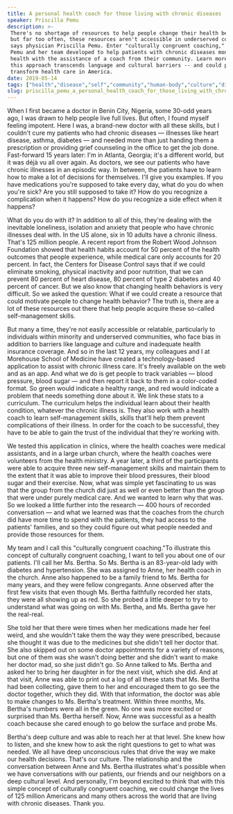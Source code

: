 ```yaml
---
title: A personal health coach for those living with chronic diseases
speaker: Priscilla Pemu
description: >-
 There's no shortage of resources to help people change their health behaviors --
 but far too often, these resources aren't accessible in underserved communities,
 says physician Priscilla Pemu. Enter "culturally congruent coaching," a program
 Pemu and her team developed to help patients with chronic diseases monitor their
 health with the assistance of a coach from their community. Learn more about how
 this approach transcends language and cultural barriers -- and could potentially
 transform health care in America.
date: 2019-05-14
tags: ["health","disease","self","community","human-body","culture","diversity","humanity","illness","life","inequality","medicine","technology","vulnerability","health-care"]
slug: priscilla_pemu_a_personal_health_coach_for_those_living_with_chronic_diseases
---
```


When I first became a doctor in Benin City, Nigeria, some 30-odd years ago, I was drawn to
help people live full lives. But often, I found myself feeling impotent. Here I was, a
brand-new doctor with all these skills, but I couldn't cure my patients who had chronic
diseases — illnesses like heart disease, asthma, diabetes — and needed more than just
handing them a prescription or providing grief counseling in the office to get the job
done. Fast-forward 15 years later: I'm in Atlanta, Georgia; it's a different world, but it
was déjà vu all over again. As doctors, we see our patients who have chronic illnesses in
an episodic way. In between, the patients have to learn how to make a lot of decisions for
themselves. I'll give you examples. If you have medications you're supposed to take every
day, what do you do when you're sick? Are you still supposed to take it? How do you
recognize a complication when it happens? How do you recognize a side effect when it
happens?

What do you do with it? In addition to all of this, they're dealing with the inevitable
loneliness, isolation and anxiety that people who have chronic illnesses deal with. In the
US alone, six in 10 adults have a chronic illness. That's 125 million people. A recent
report from the Robert Wood Johnson Foundation showed that health habits account for 50
percent of the health outcomes that people experience, while medical care only accounts
for 20 percent. In fact, the Centers for Disease Control says that if we could eliminate
smoking, physical inactivity and poor nutrition, that we can prevent 80 percent of heart
disease, 80 percent of type 2 diabetes and 40 percent of cancer. But we also know that
changing health behaviors is very difficult. So we asked the question: What if we could
create a resource that could motivate people to change health behavior? The truth is,
there are a lot of these resources out there that help people acquire these so-called
self-management skills.

But many a time, they're not easily accessible or relatable, particularly to individuals
within minority and underserved communities, who face bias in addition to barriers like
language and culture and inadequate health insurance coverage. And so in the last 12 years,
my colleagues and I at Morehouse School of Medicine have created a technology-based
application to assist with chronic illness care. It's freely available on the web and as
an app. And what we do is get people to track variables — blood pressure, blood sugar —
and then report it back to them in a color-coded format. So green would indicate a healthy
range, and red would indicate a problem that needs something done about it. We link these
stats to a curriculum. The curriculum helps the individual learn about their health
condition, whatever the chronic illness is. They also work with a health coach to learn
self-management skills, skills that'll help them prevent complications of their illness. In
order for the coach to be successful, they have to be able to gain the trust of the
individual that they're working with.

We tested this application in clinics, where the health coaches were medical assistants,
and in a large urban church, where the health coaches were volunteers from the health
ministry. A year later, a third of the participants were able to acquire three new
self-management skills and maintain them to the extent that it was able to improve their
blood pressures, their blood sugar and their exercise. Now, what was simple yet fascinating
to us was that the group from the church did just as well or even better than the group
that were under purely medical care. And we wanted to learn why that was. So we looked a
little further into the research — 400 hours of recorded conversation — and what we
learned was that the coaches from the church did have more time to spend with the
patients, they had access to the patients' families, and so they could figure out what
people needed and provide those resources for them.

My team and I call this "culturally congruent coaching."To illustrate this concept of
culturally congruent coaching, I want to tell you about one of our patients. I'll call her
Ms. Bertha. So Ms. Bertha is an 83-year-old lady with diabetes and hypertension. She was
assigned to Anne, her health coach in the church. Anne also happened to be a family friend
to Ms. Bertha for many years, and they were fellow congregants. Anne observed after the
first few visits that even though Ms. Bertha faithfully recorded her stats, they were all
showing up as red. So she probed a little deeper to try to understand what was going on
with Ms. Bertha, and Ms. Bertha gave her the real-real.

She told her that there were times when her medications made her feel weird, and she
wouldn't take them the way they were prescribed, because she thought it was due to the
medicines but she didn't tell her doctor that. She also skipped out on some doctor
appointments for a variety of reasons, but one of them was she wasn't doing better and she
didn't want to make her doctor mad, so she just didn't go. So Anne talked to Ms. Bertha and
asked her to bring her daughter in for the next visit, which she did. And at that visit,
Anne was able to print out a log of all these stats that Ms. Bertha had been collecting,
gave them to her and encouraged them to go see the doctor together, which they did. With
that information, the doctor was able to make changes to Ms. Bertha's treatment. Within
three months, Ms. Bertha's numbers were all in the green. No one was more excited or
surprised than Ms. Bertha herself. Now, Anne was successful as a health coach because she
cared enough to go below the surface and probe Ms.

Bertha's deep culture and was able to reach her at that level. She knew how to listen, and
she knew how to ask the right questions to get to what was needed. We all have deep
unconscious rules that drive the way we make our health decisions. That's our culture. The
relationship and the conversation between Anne and Ms. Bertha illustrates what's possible
when we have conversations with our patients, our friends and our neighbors on a deep
cultural level. And personally, I'm beyond excited to think that with this simple concept
of culturally congruent coaching, we could change the lives of 125 million Americans and
many others across the world that are living with chronic diseases. Thank
you.

<!--
ad_duration=3.33
comment_count=8
event="TED Residency"
external_start_time=0
has_talk_citation=0
intro_duration=11.82
is_subtitle_required="False"
is_talk_featured="True"
language="en"
language_swap="False"
native_language="en"
number_of_related_talks=6
number_of_speakers=1
number_of_subtitled_videos=21
number_of_tags=15
number_of_talk_download_languages=22
number_of_talk_more_resources=0
number_of_talk_recommendations=1
number_of_talks_take_actions=2
post_ad_duration=0.83
published_timestamp="2020-01-22 15:54:22"
recording_date="2019-05-14"
speaker_description="Physician"
speaker_is_published=1
speaker_name="Priscilla Pemu"
talk_more_resources=[]
talk_name="A personal health coach for those living with chronic diseases"
talk_recommendations_blurb="More resources curated by Priscilla Pemu"
talks_tags=["health","disease","self","community","human-body","culture","diversity","humanity","illness","life","inequality","medicine","technology","vulnerability","health-care"]
url_audio="https://download.ted.com/talks/PriscillaPemu_2019S.mp3?apikey=acme-roadrunner"
url_photo_speaker="https://pe.tedcdn.com/images/ted/bca387f3760087e4b50e608daa140342a7e994f2_254x191.jpg"
url_photo_talk="https://s3.amazonaws.com/talkstar-photos/uploads/8b9853a3-fc9f-4681-a9ab-29002104fe4b/PriscillaPemu_2019S-embed.jpg"
url_webpage="https://www.ted.com/talks/priscilla_pemu_a_personal_health_coach_for_those_living_with_chronic_diseases"
video_type_name="TED Stage Talk"
-->